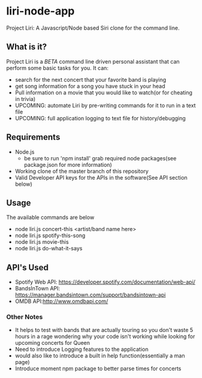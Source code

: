 # liri-node-app
Project Liri: A Javascript/Node based Siri clone for the command line.
## What is it?
Project Liri is a *BETA* command line driven personal assistant that can perform some basic tasks for you. 
It can:
* search for the next concert that your favorite band is playing
* get song information for a song you have stuck in your head
* Pull information on a movie that you would like to watch(or for cheating in trivia)
* UPCOMING: automate Liri by pre-writing commands for it to run in a text file
* UPCOMING: full application logging to text file for history/debugging
## Requirements
* Node.js
    * be sure to run 'npm install' grab required node packages(see package.json for more information)
* Working clone of the master branch of this repository
* Valid Developer API keys for the APIs in the software(See API section below)
## Usage
The available commands are below
* node liri.js concert-this <artist/band name here>
* node liri.js spotify-this-song <song name here>
* node liri.js movie-this <movie name here>
* node liri.js do-what-it-says
## API's Used
* Spotify Web API: https://developer.spotify.com/documentation/web-api/
* BandsInTown API: https://manager.bandsintown.com/support/bandsintown-api
* OMDB API:http://www.omdbapi.com/
### Other Notes
* It helps to test with bands that are actually touring so you don't waste 5 hours in a rage wondering why your code isn't working while looking for upcoming concerts for Queen
* Need to introduce Logging features to the application
* would also like to introduce a built in help function(essentially a man page)
* Introduce moment npm package to better parse times for concerts